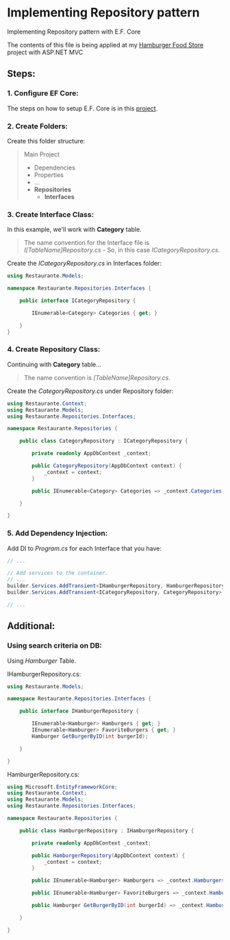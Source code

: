 # Implementing Repository pattern
Implementing Repository pattern with E.F. Core

The contents of this file is being applied at my [Hamburger Food Store](https://github.com/raphaelfrei/hamburger-website) project with ASP.NET MVC

## Steps:

### 1. Configure EF Core:

The steps on how to setup E.F. Core is in this [project](https://github.com/raphaelfrei/asp-net/blob/main/ef-code.md).

### 2. Create Folders:

Create this folder structure:

> Main Project
>  - Dependencies
>  - Properties
>  - ...
>  - **Repositories**
>    - **Interfaces**

### 3. Create Interface Class:

In this example, we'll work with **Category** table.

> The name convention for the Interface file is *I[TableName]Repository.cs* - So, in this case *ICategoryRepository.cs*. 

Create the *ICategoryRepository.cs* in Interfaces folder:

````csharp
using Restaurante.Models;

namespace Restaurante.Repositories.Interfaces {

    public interface ICategoryRepository {

        IEnumerable<Category> Categories { get; }

    }
}
````

### 4. Create Repository Class:

Continuing with **Category** table...

> The name convention is *[TableName]Repository.cs*.

Create the *CategoryRepository.cs* under Repository folder:

````csharp
using Restaurante.Context;
using Restaurante.Models;
using Restaurante.Repositories.Interfaces;

namespace Restaurante.Repositories {

    public class CategoryRepository : ICategoryRepository {

        private readonly AppDbContext _context;

        public CategoryRepository(AppDbContext context) {
            _context = context;
        }

        public IEnumerable<Category> Categories => _context.Categories;

    }

}
````

### 5. Add Dependency Injection:

Add DI to *Program.cs* for each Interface that you have:

````csharp
// ...

// Add services to the container.
// ...
builder.Services.AddTransient<IHamburgerRepository, HamburgerRepository>();
builder.Services.AddTransient<ICategoryRepository, CategoryRepository>();

// ...
````

## Additional:

### Using search criteria on DB:

Using *Hamburger* Table.

IHamburgerRepository.cs:
````csharp
using Restaurante.Models;

namespace Restaurante.Repositories.Interfaces {

    public interface IHamburgerRepository {

        IEnumerable<Hamburger> Hamburgers { get; }
        IEnumerable<Hamburger> FavoriteBurgers { get; }
        Hamburger GetBurgerByID(int burgerId);

    }

}
````

HamburgerRepository.cs:
````csharp
using Microsoft.EntityFrameworkCore;
using Restaurante.Context;
using Restaurante.Models;
using Restaurante.Repositories.Interfaces;

namespace Restaurante.Repositories {

    public class HamburgerRepository : IHamburgerRepository {

        private readonly AppDbContext _context;

        public HamburgerRepository(AppDbContext context) {
            _context = context;
        }

        public IEnumerable<Hamburger> Hamburgers => _context.Hamburgers.Include(c => c.Category);

        public IEnumerable<Hamburger> FavoriteBurgers => _context.Hamburgers.Where(h => h.IsFavorite).Include(h => h.Category);

        public Hamburger GetBurgerByID(int burgerId) => _context.Hamburgers.FirstOrDefault(h => h.HamburgerID == burgerId);

    }

}
````
